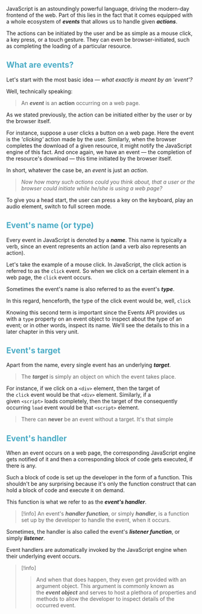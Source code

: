 

JavaScript is an astoundingly powerful language, driving the modern-day frontend of the web. Part of this lies in the fact that it comes equipped with a whole ecosystem of **_events_** that allows us to handle given **_actions_**.

The actions can be initiated by the user and be as simple as a mouse click, a key press, or a touch gesture. They can even be browser-initiated, such as completing the loading of a particular resource.

## <font color="#4bacc6">What are events?</font>

Let's start with the most basic idea — _what exactly is meant by an 'event'?_

Well, technically speaking:

>An **_event_** is an **action** occurring on a web page.

As we stated previously, the action can be initiated either by the user or by the browser itself.

For instance, suppose a user clicks a button on a web page. Here the event is the _'clicking'_ action made by the user. Similarly, when the browser completes the download of a given resource, it might notify the JavaScript engine of this fact. And once again, we have an event — the completion of the resource's download — this time initiated by the browser itself.

In short, whatever the case be, an _event_ is just an _action_.

> _Now how many such actions could you think about, that a user or the browser could initiate while he/she is using a web page?_

To give you a head start, the user can press a key on the keyboard, play an audio element, switch to full screen mode.

## <font color="#4bacc6">Event's name (or type)</font>

Every event in JavaScript is denoted by a **_name_**. This name is typically a verb, since an event represents an action (and a verb also represents an action).

Let's take the example of a mouse click. In JavaScript, the click action is referred to as the `click` event. So when we click on a certain element in a web page, the `click` event occurs. 

Sometimes the event's name is also referred to as the event's **_type_**.

In this regard, henceforth, the type of the click event would be, well, `click`

Knowing this second term is important since the Events API provides us with a `type` property on an event object to inspect about the type of an event; or in other words, inspect its name. We'll see the details to this in a later chapter in this very unit.

## <font color="#4bacc6">Event's target</font>

Apart from the name, every single event has an underlying **_target_**.

> The **_target_** is simply an object on which the event takes place.

For instance, if we click on a `<div>` element, then the target of the `click` event would be that `<div>` element. Similarly, if a given `<script>` loads completely, then the target of the consequently occurring `load` event would be that `<script>` element.

> There can **never** be an event without a target. It's that simple


## <font color="#4bacc6">Event's handler</font>

When an event occurs on a web page, the corresponding JavaScript engine gets notified of it and then a corresponding block of code gets executed, if there is any.

Such a block of code is set up the developer in the form of a function. This shouldn't be any surprising because it's only the function construct that can hold a block of code and execute it on demand.

This function is what we refer to as the **_event's handler_**.

>
> [!info]
>  An event's **_handler function_**, or simply **_handler_**, is a function set up by the developer to handle the event, when it occurs.



Sometimes, the handler is also called the event's **_listener function_**, or simply **_listener_**.

Event handlers are automatically invoked by the JavaScript engine when their underlying event occurs.

> [!info]
> > And when that does happen, they even get provided with an argument object. This argument is commonly known as the **_event object_** and serves to host a plethora of properties and methods to allow the developer to inspect details of the occurred event.





